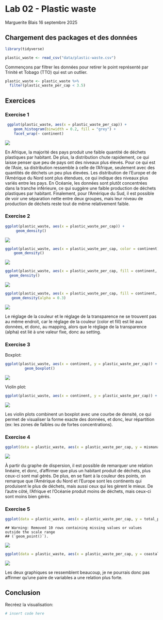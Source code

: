 Lab 02 - Plastic waste
================
Marguerite Blais
16 septembre 2025

## Chargement des packages et des données

``` r
library(tidyverse) 
```

``` r
plastic_waste <- read_csv("data/plastic-waste.csv")
```

Commençons par filtrer les données pour retirer le point représenté par
Trinité et Tobago (TTO) qui est un outlier.

``` r
plastic_waste <- plastic_waste %>%
  filter(plastic_waste_per_cap < 3.5)
```

## Exercices

### Exercise 1

``` r
 ggplot(plastic_waste, aes(x = plastic_waste_per_cap)) +
    geom_histogram(binwidth = 0.2, fill = "grey") +
    facet_wrap(~ continent)
```

![](lab-02_files/figure-gfm/plastic-waste-continent-1.png)<!-- -->

En Afrique, la majorité des pays produit une faible quantité de déchets
plastiques par habitant. De plus, la distribution chute rapidement, ce
qui laisse penser que peu de pays ont des niveaux plus élevés. Pour ce
qui est de l’Asie, sa distribution ressemble à celle de l’Afrique,
seulement avec des quantités de déchets un peu plus élevées. Les
distribution de l’Europe et de l’Amérique du Nord sont plus étendues, ce
qui indique des niveaux plus variés entre les pays. En Océanie, les
données sont plutôt concentrées dans la tranche inférieure, ce qui
suggère une faible production de déchets plastiques par habitant.
Finalement, pour l’Amérique du Sud, il est possible de voir une
séparation nette entre deux groupes, mais leur niveau de production de
déchets reste tout de même relativement faible.

### Exercise 2

``` r
ggplot(plastic_waste, aes(x = plastic_waste_per_cap)) +
     geom_density()
```

![](lab-02_files/figure-gfm/plastic-waste-density-1.png)<!-- -->

``` r
ggplot(plastic_waste, aes(x = plastic_waste_per_cap, color = continent)) +
    geom_density()
```

![](lab-02_files/figure-gfm/plastic-waste-density-2.png)<!-- -->

``` r
ggplot(plastic_waste, aes(x = plastic_waste_per_cap, fill = continent, color = continent)) +
  geom_density()
```

![](lab-02_files/figure-gfm/plastic-waste-density-3.png)<!-- -->

``` r
ggplot(plastic_waste, aes(x = plastic_waste_per_cap, fill = continent, color = continent)) +
   geom_density(alpha = 0.3)
```

![](lab-02_files/figure-gfm/plastic-waste-density-4.png)<!-- -->

Le réglage de la couleur et le réglage de la transparence ne se trouvent
pas au même endroit, car le réglage de la couleur (color et fill) est
lié aux données, et donc, au mapping, alors que le réglage de la
transparence (alpha) est lié à une valeur fixe, donc au setting.

### Exercise 3

Boxplot:

``` r
ggplot(plastic_waste, aes(x = continent, y = plastic_waste_per_cap)) +
         geom_boxplot()
```

![](lab-02_files/figure-gfm/plastic-waste-boxplot-1.png)<!-- -->

Violin plot:

``` r
ggplot(plastic_waste, aes(x = continent, y = plastic_waste_per_cap)) + geom_violin()
```

![](lab-02_files/figure-gfm/plastic-waste-violin-1.png)<!-- -->

Les violin plots combinent un boxplot avec une courbe de densité, ce qui
permet de visualiser la forme exacte des données, et donc, leur
répartition (ex: les zones de faibles ou de fortes concentrations).

### Exercise 4

``` r
ggplot(data = plastic_waste, aes(x = plastic_waste_per_cap, y = mismanaged_plastic_waste_per_cap, color = continent)) + geom_point()
```

![](lab-02_files/figure-gfm/plastic-waste-mismanaged-1.png)<!-- -->

À partir du graphe de dispersion, il est possible de remarquer une
relation linéaire, et donc, d’affirmer que plus un habitant produit de
déchets, plus ceux-ci sont mal gérés. De plus, en se fiant à la couleur
des points, on remarque que l’Amérique du Nord et l’Europe sont les
continents qui produisent le plus de déchets, mais aussi ceux qui les
gèrent le mieux. De l’autre côté, l’Afrique et l’Océanie produit moins
de déchets, mais ceux-ci sont moins bien gérés.

### Exercise 5

``` r
ggplot(data = plastic_waste, aes(x = plastic_waste_per_cap, y = total_pop)) + geom_point()
```

    ## Warning: Removed 10 rows containing missing values or values outside the scale range
    ## (`geom_point()`).

![](lab-02_files/figure-gfm/plastic-waste-population-total-1.png)<!-- -->

``` r
ggplot(data = plastic_waste, aes(x = plastic_waste_per_cap, y = coastal_pop)) + geom_point()
```

![](lab-02_files/figure-gfm/plastic-waste-population-coastal-1.png)<!-- -->

Les deux graphiques se ressemblent beaucoup, je ne pourrais donc pas
affirmer qu’une paire de variables a une relation plus forte.

## Conclusion

Recréez la visualisation:

``` r
# insert code here
```
